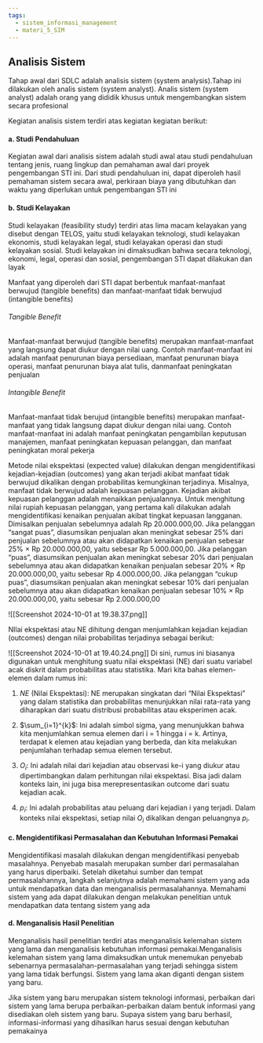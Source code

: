 ```yaml
---
tags:
  - sistem_informasi_management
  - materi_5_SIM
---
```

## Analisis Sistem

Tahap awal dari SDLC adalah analisis sistem (system analysis).Tahap ini dilakukan oleh analis sistem (system analyst). Analis sistem (system analyst) adalah orang yang dididik khusus untuk mengembangkan sistem secara profesional

Kegiatan analisis sistem terdiri atas kegiatan kegiatan berikut:

#### a. Studi Pendahuluan

Kegiatan awal dari analisis sistem adalah studi awal atau studi pendahuluan tentang jenis, ruang lingkup dan pemahaman awal dari proyek pengembangan STI ini. Dari studi pendahuluan ini, dapat diperoleh hasil pemahaman sistem secara awal, perkiraan biaya yang dibutuhkan dan waktu yang diperlukan untuk pengembangan STI ini

#### b. Studi Kelayakan

Studi kelayakan (feasibility study) terdiri atas lima macam kelayakan yang disebut dengan TELOS, yaitu studi kelayakan teknologi, studi kelayakan ekonomis, studi kelayakan legal, studi kelayakan operasi dan studi kelayakan sosial. Studi kelayakan ini dimaksudkan bahwa secara teknologi, ekonomi, legal, operasi dan sosial, pengembangan STI dapat dilakukan dan layak

Manfaat yang diperoleh dari STI dapat berbentuk manfaat-manfaat berwujud (tangible benefits) dan manfaat-manfaat tidak berwujud (intangible benefits)

###### Tangible Benefit

Manfaat-manfaat berwujud (tangible benefits) merupakan manfaat-manfaat yang langsung dapat diukur dengan nilai uang. Contoh manfaat-manfaat ini adalah manfaat penurunan biaya persediaan, manfaat penurunan biaya operasi, manfaat penurunan biaya alat tulis, danmanfaat peningkatan penjualan

###### Intangible Benefit

Manfaat-manfaat tidak berujud (intangible benefits) merupakan manfaat-manfaat yang tidak langsung dapat diukur dengan nilai uang. Contoh manfaat-manfaat ini adalah manfaat peningkatan pengambilan keputusan manajemen, manfaat peningkatan kepuasan pelanggan, dan manfaat peningkatan moral pekerja

Metode nilai ekspektasi (expected value) dilakukan dengan mengidentifikasi kejadian-kejadian (outcomes) yang akan terjadi akibat manfaat tidak berwujud dikalikan dengan probabilitas kemungkinan terjadinya. Misalnya, manfaat tidak berwujud adalah kepuasan pelanggan. Kejadian akibat kepuasan pelanggan adalah menaikkan penjualannya. Untuk menghitung nilai rupiah kepuasan pelanggan, yang pertama kali dilakukan adalah mengidentifikasi kenaikan penjualan akibat tingkat kepuasan langganan. Dimisalkan penjualan sebelumnya adalah Rp 20.000.000,00. Jika pelanggan “sangat puas”, diasumsikan penjualan akan meningkat sebesar 25% dari penjualan sebelumnya atau akan didapatkan kenaikan penjualan sebesar 25% × Rp 20.000.000,00, yaitu sebesar Rp 5.000.000,00. Jika pelanggan “puas”, diasumsikan penjualan akan meningkat sebesar 20% dari penjualan sebelumnya atau akan didapatkan kenaikan penjualan sebesar 20% × Rp 20.000.000,00, yaitu sebesar Rp 4.000.000,00. Jika pelanggan “cukup puas”, diasumsikan penjualan akan meningkat sebesar 10% dari penjualan sebelumnya atau akan didapatkan kenaikan penjualan sebesar 10% × Rp 20.000.000,00, yaitu sebesar Rp 2.000.000,00

![[Screenshot 2024-10-01 at 19.38.37.png]]

NIlai ekspektasi atau NE dihitung dengan menjumlahkan kejadian kejadian (outcomes) dengan nilai probabilitas terjadinya sebagai berikut:

![[Screenshot 2024-10-01 at 19.40.24.png]]
Di sini, rumus ini biasanya digunakan untuk menghitung suatu nilai ekspektasi (NE) dari suatu variabel acak diskrit dalam probabilitas atau statistika. Mari kita bahas elemen-elemen dalam rumus ini:

1.	$NE$ (Nilai Ekspektasi): NE merupakan singkatan dari “Nilai Ekspektasi” yang dalam statistika dan probabilitas menunjukkan nilai rata-rata yang diharapkan dari suatu distribusi probabilitas atau eksperimen acak.

2.	$\sum_{i=1}^{k}$: Ini adalah simbol sigma, yang menunjukkan bahwa kita menjumlahkan semua elemen dari i = 1 hingga i = k. Artinya, terdapat k elemen atau kejadian yang berbeda, dan kita melakukan penjumlahan terhadap semua elemen tersebut.

3.	$O_i$: Ini adalah nilai dari kejadian atau observasi ke-i yang diukur atau dipertimbangkan dalam perhitungan nilai ekspektasi. Bisa jadi dalam konteks lain, ini juga bisa merepresentasikan outcome dari suatu kejadian acak.

4.	$p_i$: Ini adalah probabilitas atau peluang dari kejadian i yang terjadi. Dalam konteks nilai ekspektasi, setiap nilai $O_i$ dikalikan dengan peluangnya $p_i$.


#### c. Mengidentifikasi Permasalahan dan Kebutuhan Informasi Pemakai

Mengidentifikasi masalah dilakukan dengan mengidentifikasi penyebab masalahnya. Penyebab masalah merupakan sumber dari permasalahan yang harus diperbaiki. Setelah diketahui sumber dan tempat permasalahannya, langkah selanjutnya adalah memahami sistem yang ada untuk mendapatkan data dan menganalisis permasalahannya. Memahami sistem yang ada dapat dilakukan dengan melakukan penelitian untuk mendapatkan data tentang sistem yang ada


#### d. Menganalisis Hasil Penelitian

Menganalisis hasil penelitian terdiri atas menganalisis kelemahan sistem yang lama dan menganalisis kebutuhan informasi pemakai.Menganalisis kelemahan sistem yang lama dimaksudkan untuk menemukan penyebab sebenarnya permasalahan-permasalahan yang terjadi sehingga sistem yang lama tidak berfungsi. Sistem yang lama akan diganti dengan sistem yang baru.

Jika sistem yang baru merupakan sistem teknologi informasi, perbaikan dari sistem yang lama berupa perbaikan-perbaikan dalam bentuk informasi yang disediakan oleh sistem yang baru. Supaya sistem yang baru berhasil, informasi-informasi yang dihasilkan harus sesuai dengan kebutuhan pemakainya